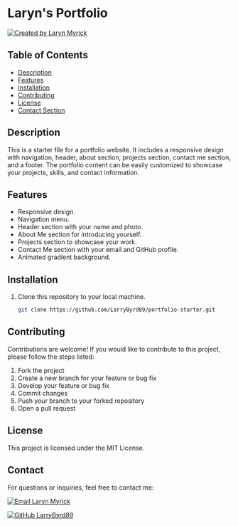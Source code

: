 # Laryn's Portfolio

[![Created by Laryn Myrick](https://img.shields.io/badge/Created%20by-Laryn%20Myrick-blue?style=for-the-badge)](https://yourwebsite.com)

## Table of Contents

- [Description](#description)
- [Features](#features)
- [Installation](#installation)
- [Contributing](#contributing)
- [License](#license)
- [Contact Section](#contact)

## Description

This is a starter file for a portfolio website. It includes a responsive design with navigation, header, about section, projects section, contact me section, and a footer. The portfolio content can be easily customized to showcase your projects, skills, and contact information.

## Features

- Responsive design.
- Navigation menu.
- Header section with your name and photo.
- About Me section for introducing yourself.
- Projects section to showcase your work.
- Contact Me section with your email and GitHub profile.
- Animated gradient background.

## Installation

1. Clone this repository to your local machine.

   ```sh
   git clone https://github.com/LarryByrd89/portfolio-starter.git
   ```

## Contributing

Contributions are welcome! If you would like to contribute to this project, please follow the steps listed:

1. Fork the project
2. Create a new branch for your feature or bug fix
3. Develop your feature or bug fix
4. Commit changes
5. Push your branch to your forked repository
6. Open a pull request

## License

This project is licensed under the MIT License.

## Contact

For questions or inquiries, feel free to contact me:

[![Email Laryn Myrick](https://img.shields.io/badge/Email-laryn.n99%40gmail.com-blue?style=for-the-badge)](mailto:laryn.n99@gmail.com)

[![GitHub LarryByrd89](https://img.shields.io/badge/GitHub-LarryByrd89-blue?style=for-the-badge&logo=github)](https://github.com/LarryByrd89)



